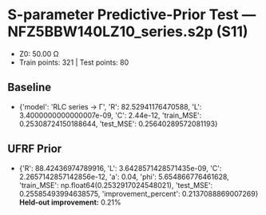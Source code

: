 # S-parameter Predictive-Prior Test — NFZ5BBW140LZ10_series.s2p (S11)
- Z0: 50.00 Ω
- Train points: 321  |  Test points: 80

## Baseline
- {'model': 'RLC series -> Γ', 'R': 82.52941176470588, 'L': 3.4000000000000007e-09, 'C': 2.44e-12, 'train_MSE': 0.25308724150188644, 'test_MSE': 0.25640289572081193}

## UFRF Prior
- {'R': 88.42436974789916, 'L': 3.6428571428571435e-09, 'C': 2.2657142857142856e-12, 'a': 0.04, 'phi': 5.654866776461628, 'train_MSE': np.float64(0.2532917024548021), 'test_MSE': 0.25585493994638575, 'improvement_percent': 0.2137088869007269}
**Held-out improvement:** 0.21%